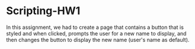 # Scripting-HW1
In this assignment, we had to create a page that contains a button that is styled and when clicked, prompts the user for a new name to display, and then changes the button to display the new name (user's name as default).

